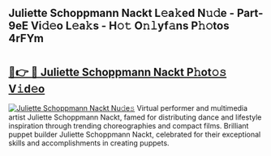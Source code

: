 ## Juliette Schoppmann Nackt L𝚎a𝚔ed N𝚞𝚍e - Part-9eE Vi𝚍𝚎o L𝚎a𝚔s - H𝚘𝚝 O𝚗𝚕yf𝚊ns P𝚑𝚘tos 4rFYm

# <h2><a href="http://kfcbqtv.oniu.top/?m=Juliette+Schoppmann+Nackt">🔗👉 🔴 Juliette Schoppmann Nackt P𝚑ot𝚘𝚜 V𝚒d𝚎o</a></h2>

[![Juliette Schoppmann Nackt Nu𝚍e𝚜](https://i.imgur.com/0qMVB7G.gif)](http://kfcbqtv.oniu.top/?m=Juliette+Schoppmann+Nackt)
Virtual performer and multimedia artist Juliette Schoppmann Nackt, famed for distributing dance and lifestyle inspiration through trending choreographies and compact films. Brilliant puppet builder Juliette Schoppmann Nackt, celebrated for their exceptional skills and accomplishments in creating puppets.  
